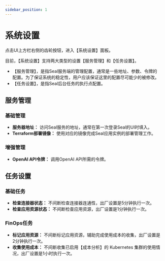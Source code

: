 ```yaml
---
sidebar_position: 1
---
```


# 系统设置


点击UI上方栏右侧的齿轮按钮，进入【系统设置】面板。

目前，【系统设置】支持两大类型的设置【服务管理】和【任务设置】。

- 【服务管理】，是指Seal服务端的管理配置，通常是一些地址、参数、令牌的配置。为了保证系统的稳定性，用户应该保证这里的配置尽可能少的被修改。
- 【任务设置】，是指Seal后台任务的执行点配置。

## 服务管理

### 基础管理

- **服务器地址：** 访问Seal服务的地址，通常在第一次登录Seal的UI时填入。
- **Terraform部署镜像：** 使用对应的镜像完成Seal应用实例的部署管理工作。

### 增强管理

- **OpenAI API令牌：** 调用OpenAI API所需的令牌。

## 任务设置

### 基础任务

- **检查连接器状态：** 不间断检查连接器连通性，出厂设置是5分钟执行一次。
- **检查应用资源状态：** 不间断检查应用资源，出厂设置是1分钟执行一次。

### FinOps任务

- **标记应用资源：** 不间断标记应用资源，辅助完成使用成本的收集，出厂设置是2分钟执行一次。
- **收集使用成本：** 不间断收集已启用【成本分析】的 Kubernetes 集群的使用情况，出厂设置是1小时执行一次。
